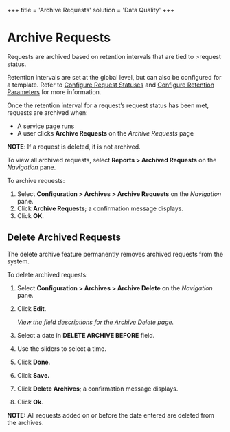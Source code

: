 +++
title = 'Archive Requests'
solution = 'Data Quality'
+++

# Archive Requests

Requests are archived based on retention intervals that are tied to
<span id="dspCompose Request Status" class="popUpLink">\>request
status</span>.

Retention intervals are set at the global level, but can also be
configured for a template. Refer to [Configure Request
Statuses](../Config/Configure_Request_Statuses) and [Configure
Retention Parameters](Configure_Retention_Parameters) for more
information.

Once the retention interval for a request’s request status has been met,
requests are archived when:

  - A service page runs
  - A user clicks **Archive Requests** on the *Archive Requests* page

**NOTE**: If a request is deleted, it is not archived.

To view all archived requests, select **Reports \> Archived Requests**
on the *Navigation* pane.

To archive requests:

1.  Select **Configuration \> Archives \> Archive Requests** on the
    *Navigation* pane.
2.  Click **Archive Requests**; a confirmation message displays.
3.  Click **OK**.

## <span id="Delete_Archived_Requests"></span>Delete Archived Requests

The delete archive feature permanently removes archived requests from
the system.

To delete archived requests:

1.  Select **Configuration \> Archives \> Archive Delete** on the
    *Navigation <span style="font-style: normal;">pane</span>*.

2.  Click **Edit**.
    
    <span class="ListNumber">*[View the field descriptions for the
    Archive Delete page.](../Page_Desc/Archive_Delete)*</span>

3.  Select a date in **DELETE ARCHIVE BEFORE** field.

4.  Use the sliders to select a time.

5.  Click **Done**.

6.  Click **Save.**

7.  Click **Delete Archives**; a confirmation message displays.

8.  Click **Ok**.

**NOTE:** All requests added on or before the date entered are deleted
from the archives.
